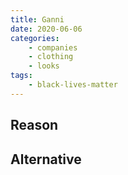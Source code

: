 ```yaml
---
title: Ganni
date: 2020-06-06
categories:
    - companies
    - clothing
    - looks
tags:
    - black-lives-matter
---
```


## Reason


## Alternative

